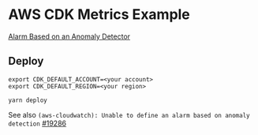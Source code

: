 # AWS CDK Metrics Example

[Alarm Based on an Anomaly Detector](https://docs.aws.amazon.com/de_de/AWSCloudFormation/latest/UserGuide/aws-resource-cloudwatch-alarm.html#aws-resource-cloudwatch-alarm--examples)

## Deploy

```shell
export CDK_DEFAULT_ACCOUNT=<your account>
export CDK_DEFAULT_REGION=<your region>

yarn deploy
```

See also `(aws-cloudwatch): Unable to define an alarm based on anomaly detection` [#19286](https://github.com/aws/aws-cdk/issues/19286)
